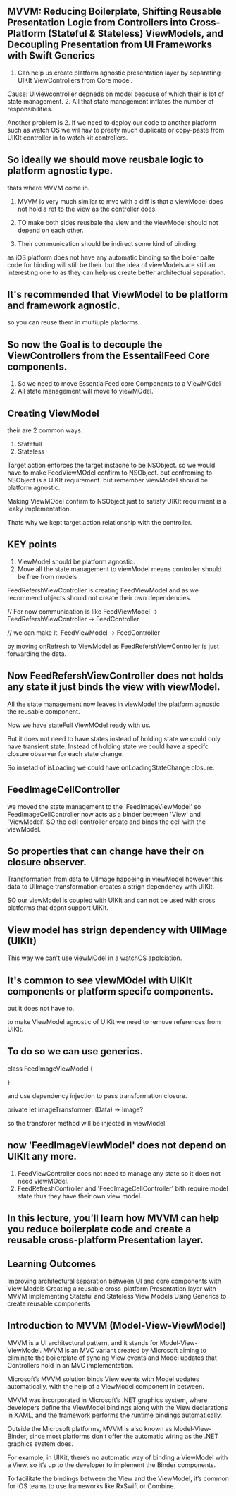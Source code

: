  ## MVVM: Reducing Boilerplate, Shifting Reusable Presentation Logic from Controllers into Cross-Platform (Stateful & Stateless) ViewModels, and Decoupling Presentation from UI Frameworks with Swift Generics
 
 1.  Can help us create platform agnostic presentation layer by separating UIKIt ViewControllers from Core model.
 
 Cause: UIviewcontroller depneds on model beacuse of which their is lot of state management.
 2. All that state management inflates the number of responsibilities.
 
 Another problem is 
 2. If we need to deploy our code to another platform such as watch OS we wil hav to preety much duplicate or copy-paste from UIKIt controller in to watch kit controllers.
 
 ## So ideally we should move reusbale logic to platform agnostic type.
 
 thats where MVVM come in.
 
 1. MVVM is very much similar to mvc with a diff is that a viewModel does not hold a ref to the view as the controller does.
 
 2. TO make both sides reusbale the view and the viewModel should not depend on each other.
 3. Their communication should be indirect some kind of binding.
 
 as iOS platform does not have any automatic binding so the boiler palte code for binding will still be their.
 but the idea of viewModels are still an interesting one to as they can help us create better architectual separation.

## It's recommended that ViewModel to be platform and framework agnostic.
so you can reuse them in multiuple platforms.

## So now the Goal is to decouple the ViewControllers from the EssentailFeed Core components.

1. So we need to move EssentialFeed core Components to a ViewMOdel
2. All state management will move to viewMOdel.

## Creating ViewModel

their are 2 common ways.
1. Statefull
2. Stateless

Target action enforces the target instacne to be NSObject.
so we would have to make FeedViewMOdel confirm to NSObject.
but confroming to NSObject is a UIKIt requirement.
but remember viewModel should be platform agnostic.

Making ViewMOdel confirm to NSObject just to satisfy UIKIt requirment is a leaky implementation.

Thats why we kept target action relationship with the controller.

## KEY points
1. ViewModel should be platform agnostic.
2. Move all the state management to viewModel means controller should be free from models

FeedRefershViewController is creating FeedViewModel and as we recommend objects should not create their own dependencies.


// For now communication is like
FeedViewModel -> FeedRefershViewController -> FeedController

// we can make it.
FeedViewModel -> FeedController

by moving onRefresh to ViewModel as FeedRefershViewController is just forwarding the data.

## Now FeedRefershViewController does not holds any state it just binds the view with viewModel.
All the state management now leaves in viewModel the platform agnostic the reusable component.

Now we have stateFull ViewMOdel ready with us.

But it does not need to have states instead of holding state we could only have transient state.
Instead of holding state we could have a specifc closure observer for each state change.

So insetad of isLoading we could have onLoadingStateChange closure.

## FeedImageCellController 

we moved the state management to the 'FeedImageViewModel' so FeedImageCellController now acts as a binder between 'View' and 'ViewModel'.
SO the cell controller create and binds the cell with the viewModel.

## So properties that can change have their on closure observer.

Transformation from data to UIImage happeing in viewModel however this data to UIImage transformation creates a strign dependency with UIKIt.

SO our viewModel is coupled with UIKIt and can not be used with cross platforms that dopnt support UIKIt.
## View model has strign dependency with UIIMage (UIKIt)
This way we can't use viewMOdel in a watchOS applciation.

## It's common to see viewMOdel with UIKIt components or platform specifc components.
but it does not have to.

to make ViewModel agnostic of UIKit we need to remove references from UIKIt.

## To do so we can use generics.
class FeedImageViewModel<Image> {

} 

and use dependency injection to pass transformation closure.

private let imageTransformer: (Data) -> Image?

so the transforer method will be injected in viewModel.

## now 'FeedImageViewModel' does not depend on UIKIt any more.

1. FeedViewController does not need to manage any state so it does not need viewMOdel.
2. FeedRefreshController and 'FeedImageCellController' bith require model state thus they have their own view model.

## In this lecture, you’ll learn how MVVM can help you reduce boilerplate code and create a reusable cross-platform Presentation layer.

## Learning Outcomes

Improving architectural separation between UI and core components with View Models
Creating a reusable cross-platform Presentation layer with MVVM
Implementing Stateful and Stateless View Models
Using Generics to create reusable components

## Introduction to MVVM (Model-View-ViewModel)
MVVM is a UI architectural pattern, and it stands for Model-View-ViewModel. MVVM is an MVC variant created by Microsoft aiming to eliminate the boilerplate of syncing View events and Model updates that Controllers hold in an MVC implementation.

Microsoft’s MVVM solution binds View events with Model updates automatically, with the help of a ViewModel component in between.

MVVM was incorporated in Microsoft’s .NET graphics system, where developers define the ViewModel bindings along with the View declarations in XAML, and the framework performs the runtime bindings automatically.

Outside the Microsoft platforms, MVVM is also known as Model-View-Binder, since most platforms don’t offer the automatic wiring as the .NET graphics system does.

For example, in UIKit, there’s no automatic way of binding a ViewModel with a View, so it’s up to the developer to implement the Binder components.

To facilitate the bindings between the View and the ViewModel, it’s common for iOS teams to use frameworks like RxSwift or Combine.
